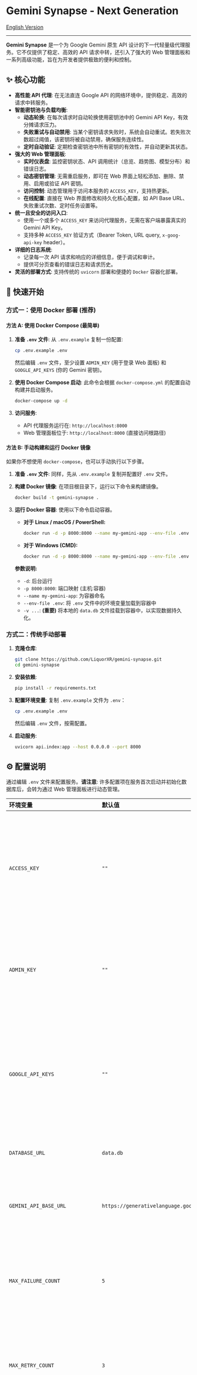 # Gemini Synapse - Next Generation

[English Version](README.md)

---

**Gemini Synapse** 是一个为 Google Gemini 原生 API 设计的下一代轻量级代理服务。它不仅提供了稳定、高效的 API 请求中转，还引入了强大的 Web 管理面板和一系列高级功能，旨在为开发者提供极致的便利和控制。

## ✨ 核心功能

-   **高性能 API 代理**: 在无法直连 Google API 的网络环境中，提供稳定、高效的请求中转服务。
-   **智能密钥池与负载均衡**:
    -   **动态轮换**: 在每次请求时自动轮换使用密钥池中的 Gemini API Key，有效分摊请求压力。
    -   **失败重试与自动禁用**: 当某个密钥请求失败时，系统会自动重试。若失败次数超过阈值，该密钥将被自动禁用，确保服务连续性。
    -   **定时自动验证**: 定期检查密钥池中所有密钥的有效性，并自动更新其状态。
-   **强大的 Web 管理面板**:
    -   **实时仪表盘**: 监控密钥状态、API 调用统计（总览、趋势图、模型分布）和错误日志。
    -   **动态密钥管理**: 无需重启服务，即可在 Web 界面上轻松添加、删除、禁用、启用或验证 API 密钥。
    -   **访问控制**: 动态管理用于访问本服务的 `ACCESS_KEY`，支持热更新。
    -   **在线配置**: 直接在 Web 界面修改和持久化核心配置，如 API Base URL、失败重试次数、定时任务设置等。
-   **统一且安全的访问入口**:
    -   使用一个或多个 `ACCESS_KEY` 来访问代理服务，无需在客户端暴露真实的 Gemini API Key。
    -   支持多种 `ACCESS_KEY` 验证方式（Bearer Token, URL query, `x-goog-api-key` header）。
-   **详细的日志系统**:
    -   记录每一次 API 请求和响应的详细信息，便于调试和审计。
    -   提供可分页查看的错误日志和请求历史。
-   **灵活的部署方式**: 支持传统的 `uvicorn` 部署和便捷的 `Docker` 容器化部署。

## 🚀 快速开始

### 方式一：使用 Docker 部署 (推荐)

#### 方法 A: 使用 Docker Compose (最简单)

1.  **准备 `.env` 文件**:
    从 `.env.example` 复制一份配置:
    ```bash
    cp .env.example .env
    ```
    然后编辑 `.env` 文件，至少设置 `ADMIN_KEY` (用于登录 Web 面板) 和 `GOOGLE_API_KEYS` (你的 Gemini 密钥)。

2.  **使用 Docker Compose 启动**:
    此命令会根据 `docker-compose.yml` 的配置自动构建并启动服务。
    ```bash
    docker-compose up -d
    ```

3.  **访问服务**:
    -   API 代理服务运行在: `http://localhost:8000`
    -   Web 管理面板位于: `http://localhost:8000` (直接访问根路径)

#### 方法 B: 手动构建和运行 Docker 镜像

如果你不想使用 `docker-compose`，也可以手动执行以下步骤。

1.  **准备 `.env` 文件**:
    同样，先从 `.env.example` 复制并配置好 `.env` 文件。

2.  **构建 Docker 镜像**:
    在项目根目录下，运行以下命令来构建镜像。
    ```bash
    docker build -t gemini-synapse .
    ```

3.  **运行 Docker 容器**:
    使用以下命令启动容器。
    -   **对于 Linux / macOS / PowerShell:**
        ```bash
        docker run -d -p 8000:8000 --name my-gemini-app --env-file .env -v "$(pwd)/data.db:/app/data.db" gemini-synapse
        ```
    -   **对于 Windows (CMD):**
        ```bash
        docker run -d -p 8000:8000 --name my-gemini-app --env-file .env -v "%cd%\\data.db:/app/data.db" gemini-synapse
        ```
    
    **参数说明:**
    - `-d`: 后台运行
    - `-p 8000:8000`: 端口映射 (主机:容器)
    - `--name my-gemini-app`: 为容器命名
    - `--env-file .env`: 将 `.env` 文件中的环境变量加载到容器中
    - `-v ...`: **(重要)** 将本地的 `data.db` 文件挂载到容器中，以实现数据持久化。

### 方式二：传统手动部署

1.  **克隆仓库**:
    ```bash
    git clone https://github.com/LiquorXR/gemini-synapse.git
    cd gemini-synapse
    ```

2.  **安装依赖**:
    ```bash
    pip install -r requirements.txt
    ```

3.  **配置环境变量**:
    复制 `.env.example` 文件为 `.env`：
    ```bash
    cp .env.example .env
    ```
    然后编辑 `.env` 文件，按需配置。

4.  **启动服务**:
    ```bash
    uvicorn api.index:app --host 0.0.0.0 --port 8000
    ```

## ⚙️ 配置说明

通过编辑 `.env` 文件来配置服务。**请注意**: 许多配置项在服务首次启动并初始化数据库后，会转为通过 Web 管理面板进行动态管理。

| 环境变量 | 默认值 | 说明 |
| :--- | :--- | :--- |
| `ACCESS_KEY` | `""` | 访问本代理服务的密钥，支持多个，用逗号分隔。**首次启动后可在 Web 面板管理**。 |
| `ADMIN_KEY` | `""` | 登录 Web 管理面板的密码。**首次启动后可在 Web 面板修改**。 |
| `GOOGLE_API_KEYS` | `""` | 你的 Google Gemini API 密钥，支持多个，用逗号分隔。**首次启动后可在 Web 面板管理**。 |
| `DATABASE_URL` | `data.db` | SQLite 数据库文件的路径。 |
| `GEMINI_API_BASE_URL` | `https://generativelanguage.googleapis.com` | Google API 的上游地址。**可在 Web 面板修改**。 |
| `MAX_FAILURE_COUNT` | `5` | 密钥连续失败多少次后被禁用。**可在 Web 面板修改**。 |
| `MAX_RETRY_COUNT` | `3` | 单个密钥请求失败后的最大重试次数。**可在 Web 面板修改**。 |
| `VALIDATION_MODEL` | `gemini-1.5-flash-latest` | 用于自动验证密钥有效性的模型。**可在 Web 面板修改**。 |
| `KEY_VALIDATION_INTERVAL_HOURS` | `1` | 定时验证密钥的间隔（小时）。**可在 Web 面板修改**。 |
| `SCHEDULER_TIMEZONE` | `Asia/Shanghai` | 定时任务的时区。**可在 Web 面板修改**。 |
| `ERROR_LOG_RETENTION_DAYS` | `15` | 错误日志的保留天数。**可在 Web 面板修改**。 |
| `REQUEST_LOG_RETENTION_DAYS` | `30` | 请求历史的保留天数。**可在 Web 面板修改**。 |

## 💡 如何使用

### 1. 登录 Web 管理面板

-   打开浏览器，访问 `http://<你的服务器IP>:8000`。
-   输入你在 `.env` 中设置的 `ADMIN_KEY` 进行登录。
-   在面板中，你可以管理所有 Gemini API 密钥、访问密钥和系统配置。

### 2. 对接客户端

将你的第三方客户端或应用配置为使用本代理服务：

-   **API 端点 / Base URL**: `http://<你的服务器IP>:8000`
-   **API 密钥**: 填入你在 `.env` 或 Web 面板中设置的 `ACCESS_KEY` 之一。

请求将自动通过代理转发至 Gemini API，并享受密钥负载均衡、失败重试等所有高级功能。

## 🌐 公网访问 (内网穿透)

如果你的服务部署在没有公网 IP 的设备上（例如家庭网络、办公室或 Termux 环境），你可以使用内网穿透工具将其安全地暴露到公网上。这里我们推荐使用 **Cloudflare Tunnel**，因为它完全免费、稳定，并且能自动为你配置 HTTPS。

### 使用 Cloudflare Tunnel (推荐)

**注意**: 在某些较旧的 Android 内核上，Termux 用户运行 `cloudflared tunnel login` 可能会遇到 `SIGSYS: bad system call` 错误。这是因为 `cloudflared` 尝试调用一个当前系统不支持的系统调用来打开浏览器。下面的 **Token 认证方法** 可以完美绕过此问题，是官方推荐的服务器和 Termux 环境部署方式。

#### 步骤 1: 下载 `cloudflared` 客户端

在你的服务器或 Termux 环境中，根据你的系统架构下载对应的 `cloudflared` 客户端。

*   **对于 Linux (x86_64):**
    ```bash
    curl -L https://github.com/cloudflare/cloudflared/releases/latest/download/cloudflared-linux-amd64 -o cloudflared
    ```
*   **对于 Linux (ARM64, 例如 Termux):**
    ```bash
    curl -L https://github.com/cloudflare/cloudflared/releases/latest/download/cloudflared-linux-arm64 -o cloudflared
    ```

下载后，赋予其执行权限：
```bash
chmod +x cloudflared
```

#### 步骤 2: 在 Cloudflare 控制台创建隧道并获取 Token

1.  在你的**电脑或手机浏览器**上，访问 [Cloudflare Zero Trust 控制台](https://one.dash.cloudflare.com/) 并登录。
2.  在左侧边栏，找到并点击 **Access** -> **Tunnels**。
3.  点击 **Create a tunnel** 按钮。
4.  选择 **Cloudflared** 作为连接器类型，点击 **Next**。
5.  **为你的隧道命名** (例如 `gemini-termux`)，然后点击 **Save tunnel**。
6.  在下一个页面，你会看到不同操作系统的安装指令。**请忽略这些指令**，我们只需要页面上显示的 **Token**。它是一长串字符，请**复制**它。

#### 步骤 3: 在 Termux 或服务器上运行隧道

回到你的 Termux/服务器，执行以下命令。请将 `<Your-Token-Here>` 替换为您刚刚从 Cloudflare 网站复制的真实 Token。

```bash
./cloudflared tunnel --no-autoupdate run --token <Your-Token-Here>
```
此时，你的设备和 Cloudflare 之间已经建立了安全的连接。

#### 步骤 4: 配置公网域名并指向本地服务

1.  回到浏览器中的 Cloudflare Tunnels 控制台。你应该能看到刚刚创建的隧道状态为 **"Connected"**。
2.  点击你的隧道名称，然后切换到 **Public Hostname** 标签页。
3.  点击 **Add a public hostname**。
4.  在 **Service** 部分，将 **Type** 设置为 `HTTP`，并将 **URL** 设置为 `localhost:8000` (这是 Gemini Synapse 服务的地址)。
5.  点击 **Save hostname**。

完成！Cloudflare 会自动为你分配一个 `.trycloudflare.com` 的域名（或使用你自己的域名），并将其指向你在本地运行的服务。现在，你可以通过这个公网地址访问你的应用了。为了让它在后台稳定运行，建议配合 `tmux` 或 `screen` 等工具使用。
